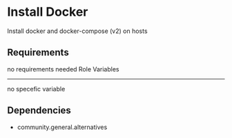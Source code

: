 # Install Docker

Install docker and docker-compose (v2) on hosts

## Requirements

no requirements needed
Role Variables

---

no specefic variable

## Dependencies

- community.general.alternatives
